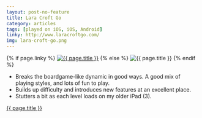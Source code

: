 ```yaml
---
layout: post-no-feature
title: Lara Croft Go
category: articles
tags: [played on iOS, iOS, Android]
linky: http://www.laracroftgo.com/
img: lara-croft-go.png
---
```


{% if page.linky %}
<a href="{{page.linky}}">![{{ page.title }}](/images/{{page.img}})</a>
{% else %}
![{{ page.title }}](/images/{{page.img}})
{% endif %}

* Breaks the boardgame-like dynamic in good ways. A good mix of playing styles, and lots of fun to play.
* Builds up difficulty and introduces new features at an excellent place.
* Stutters a bit as each level loads on my older iPad (3).

[{{ page.title }}]({{page.linky}})
